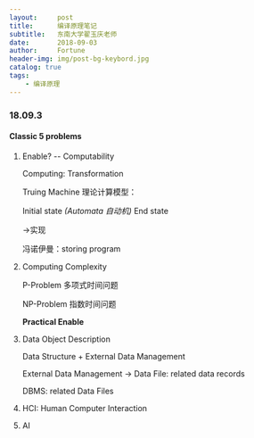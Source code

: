 ```yaml
---
layout:     post   				   
title:      编译原理笔记 				
subtitle:   东南大学翟玉庆老师
date:       2018-09-03				
author:     Fortune					
header-img: img/post-bg-keybord.jpg 	
catalog: true 					
tags:								
    - 编译原理
---
```


### 18.09.3

#### Classic 5 problems

1. Enable?  -- Computability

   Computing: Transformation

   Truing Machine 理论计算模型：

   Initial state *(Automata 自动机)* End state

   ->实现

    冯诺伊曼：storing program

2. Computing Complexity

   P-Problem 多项式时间问题

   NP-Problem 指数时间问题

   **Practical Enable**

3. Data Object Description

   Data Structure + External Data Management

   External Data Management -> Data File: related data records

   DBMS: related Data Files

4. HCI: Human Computer Interaction

5. AI



#### 